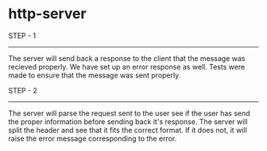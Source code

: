 # http-server

STEP - 1
************
The server will send back a response to the client that the message was recieved properly. We have set up an error response as well. Tests were made to ensure that the message was sent properly.

STEP - 2
************
The server will parse the request sent to the user see if the user has send the proper information before sending back it's response. The server will split the header and see that it fits the correct format. If it does not, it will raise the error message corresponding to the error.
